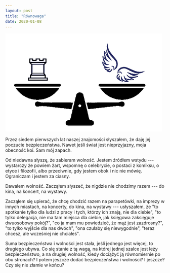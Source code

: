 ```yaml
---
layout: post
title: "Równowaga"
date: 2020-01-08
---
```


![Rownowaga](/images/rownowaga.png)

Przez siedem pierwszych lat naszej znajomości słyszałem, że daję jej poczucie bezpieczeństwa. Nawet jeśli świat jest nieprzyjazny, moja obecność koi. Sam mój zapach.

Od niedawna słyszę, że zabieram wolność. Jestem źródłem wstydu --- wystarczy że powiem żart, wspomnę o celebrycie, o postaci z komiksu, o etyce i filozofii, albo przeciwnie, gdy jestem obok i nic nie mówię. Ograniczam i jestem za ciasny.

Dawałem wolność. Zacząłem słyszeć, że nigdzie nie chodzimy razem --- do kina, na koncert, na wystawy.

Zacząłem się upierać, że chcę chodzić razem na parapetówki, na imprezy w innych miastach, na koncerty, do kina, na wystawy --- usłyszałem, że "to spotkanie tylko dla ludzi z pracy i tych, którzy ich znają, nie dla ciebie", "to tylko delegacja, nie ma tam miejsca dla ciebie, jak księgowa zaksięguje dwuosobowy pokój?", "co ja mam mu powiedzieć, że mąż jest zazdrosny?", "to tylko wyjście dla nas dwóch", "ona czułaby się niewygodnie", "teraz chcesz, ale wcześniej nie chciałeś".

Suma bezpieczeństwa i wolności jest stała, jeśli jednego jest więcej, to drugiego ubywa. Co się stanie z tą wagą, na której jednej szalce jest leży bezpieczeństwo, a na drugiej wolność, kiedy dociążyć ją równomiernie po obu stronach?  I potem jeszcze dodać bezpieczeństwa i wolności?  I jeszcze?  Czy się nie złamie w końcu?